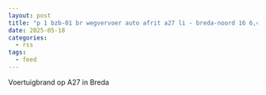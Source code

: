 ```yaml
---
layout: post
title: "p 1 bzb-01 br wegvervoer auto afrit a27 li - breda-noord 16 6,4 c breda 205335 205332"
date: 2025-05-18
categories: 
  - rss
tags: 
  - feed
---
```


Voertuigbrand op A27 in Breda
